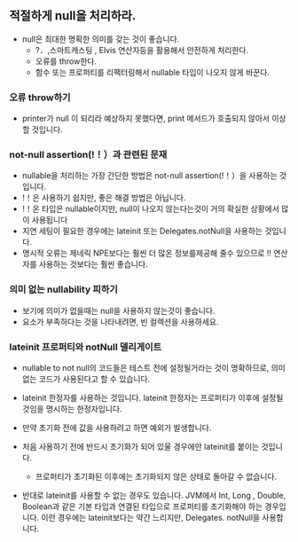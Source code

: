 ## 적절하게 null을 처리하라.

- null은 최대한 명확한 의미를 갖는 것이 좋습니다.
  - ?．,스마트캐스팅 , Elvis 연산자등을 활용해서 안전하게 처리한다.
  - 오류를 throw한다.
  - 함수 또는 프로퍼티를 리팩터링해서 nullable 타입이 나오지 않게 바꾼다.


### 오류 throw하기
- printer가 null 이 되리라 예상하지 못했다면, print 메서드가 호출되지 않아서 이상할 것입니다.

### not-null assertion(!！）과 관련된 문재
- nullable을 처리하는 가장 간단한 방법은 not-null assertion(!！）을 사용하는 것입니다.
- !！은 사용하기 쉽지만, 좋은 해결 방법은 아닙니다.
- !！온 타입은 nullable이지만, null이 나오지 않는다는것이 거의 확실한 
상황에서 많이 사용됩니다
- 지연 세팅이 필요한 경우에는 lateinit 또는 Delegates.notNull을 사용하는 것입니다.
- 명시적 오류는 제네릭 NPE보다는 훨씬 더 많온 정보를제공해 줄수 있으므로 !! 연산자를 사용하는 것보다는 훨씬 좋습니다.

### 의미 없는 nullability 피하기
- 보기에 의미가 없을때는 null을 사용하지 않는것이 좋습니다.
- 요소가 부족하다는 것을 나타내려면, 빈 컬렉션을 사용하세요.

### lateinit 프로퍼티와 notNull 델리게이트
- nullable to not null의 코드들은 테스트 전에 설정될거라는 것이 명확하므로, 의미없는 코드가 사용된다고 할 수 있습니다.
- lateinit 한정자를 사용하는 것입니다. lateinit 한정자는 프로퍼티가 이후에 설정될 것임을 명시하는 한정자입니다.
- 만약 초기화 전에 값을 사용하려고 하면 예외가 발생합니다.
- 처음 사용하기 전에 반드시 초기화가 되어 있울 경우에만 lateinit를 붙이는 것입니다.
  - 프로퍼티가 초기화된 이후에는 초기화되지 않은 상태로 돌아갈 수 없습니다.

- 반대로 lateinit를 사용할 수 없는 경우도 있습니다. JVM에서 Int, Long ,
Double, Boolean과 같은 기본 타입과 연결된 타입으로 프로퍼티를 초기화해야
하는 경우입니다. 이런 경우에는 lateinit보다는 약간 느리지만, Delegates.
notNull을 사용합니다.
